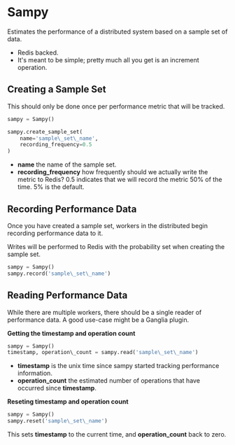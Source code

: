 Sampy
=====

Estimates the performance of a distributed system based on a sample set of data.

* Redis backed.
* It's meant to be simple; pretty much all you get is an increment operation.

Creating a Sample Set
---------------------

This should only be done once per performance metric that will be tracked.

```python
sampy = Sampy()

sampy.create_sample_set(
    name='sample\_set\_name',
	recording_frequency=0.5
)
```

* **name** the name of the sample set.
* **recording\_frequency** how frequently should we actually write the metric to Redis? 0.5 indicates that we will record the metric 50% of the time. 5% is the default.

Recording Performance Data
---------------------------

Once you have created a sample set, workers in the distributed begin recording performance data to it.

Writes will be performed to Redis with the probability set when creating the sample set.

```python
sampy = Sampy()
sampy.record('sample\_set\_name')
```

Reading Performance Data
------------------------

While there are multiple workers, there should be a single reader of performance data. A good use-case might be a Ganglia plugin.

**Getting the timestamp and operation count**

```python
sampy = Sampy()
timestamp, operation\_count = sampy.read('sample\_set\_name')
```

* **timestamp** is the unix time since sampy started tracking performance information.
* **operation\_count** the estimated number of operations that have occurred since **timestamp**.

**Reseting timestamp and operation count**

```python
sampy = Sampy()
sampy.reset('sample\_set\_name')
```

This sets **timestamp** to the current time, and **operation\_count** back to zero.